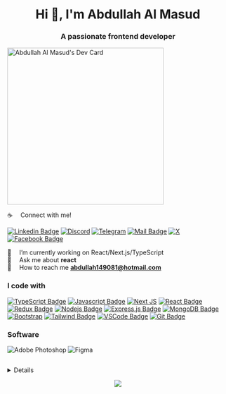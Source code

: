 <h1 align="center">Hi 👋, I'm Abdullah Al Masud</h1>
<h3 align="center">A passionate frontend developer</h3>

<div align="left">
 <a href="https://app.daily.dev/abdullahalmasud"><img src="https://api.daily.dev/devcards/v2/8EK8bKxYfmHQlKsq2IezP.png?r=1d4" width="356" alt="Abdullah Al Masud's Dev Card"/></a>
</div>

:coffee: &emsp;Connect with me! </br>

[![Linkedin Badge](https://img.shields.io/badge/LinkedIn-0077B5?style=for-the-badge&logo=linkedin&logoColor=white)](https://www.linkedin.com/in/abdullah149081/)
[![Discord](https://img.shields.io/badge/Discord-%235865F2.svg?style=for-the-badge&logo=discord&logoColor=white)](https://discord.com/users/952633924541096028)
[![Telegram](https://img.shields.io/badge/Telegram-2CA5E0?style=for-the-badge&logo=telegram&logoColor=white)](https://t.me/abdullah149081)
[![Mail Badge](https://img.shields.io/badge/Gmail-D14836?style=for-the-badge&logo=gmail&logoColor=white)](mailto:abdullah149081@hotmail.com)
[![X](https://img.shields.io/badge/X-%23000000.svg?style=for-the-badge&logo=X&logoColor=white)](https://twitter.com/Abdullah149081)
[![Facebook Badge](https://img.shields.io/badge/Facebook-1877F2?style=for-the-badge&logo=facebook&logoColor=white)](https://www.facebook.com/abdullah149081/)



 🔭 &emsp;I’m currently working on React/Next.js/TypeScript  </br>
 💬 &emsp;Ask me about **react**</br>
 :email: &emsp;How to reach me **abdullah149081@hotmail.com**


 

###  I code with

[![TypeScript Badge](https://img.shields.io/badge/TypeScript-007ACC?style=for-the-badge&labelColor=black&logo=typescript&logoColor=007ACC)](#) [![Javascript Badge](https://img.shields.io/badge/-Javascript-F0DB4F?style=for-the-badge&labelColor=black&logo=javascript&logoColor=F0DB4F)](#) [![Next JS](https://img.shields.io/badge/Next-black?style=for-the-badge&labelColor=black&logo=next.js&logoColor=white)](#) [![React Badge](https://img.shields.io/badge/-React-61DBFB?style=for-the-badge&labelColor=black&logo=react&logoColor=61DBFB)](#) [![Redux Badge](https://img.shields.io/badge/Redux-593D88?style=for-the-badge&labelColor=black&logo=redux&logoColor=white)](#)  [![Nodejs Badge](https://img.shields.io/badge/-Nodejs-3C873A?style=for-the-badge&labelColor=black&logo=node.js&logoColor=3C873A)](#) [![Express.js Badge](https://img.shields.io/badge/Express.js-000000?style=for-the-badge&logo=express&logoColor=white)](#) [![MongoDB Badge](https://img.shields.io/badge/MongoDB-4EA94B?style=for-the-badge&labelColor=black&logo=mongodb&logoColor=green)](#) [![Bootstrap](https://img.shields.io/badge/bootstrap-%238511FA.svg?style=for-the-badge&labelColor=black&logo=bootstrap&logoColor=white)](#) [![Tailwind Badge](https://img.shields.io/badge/Tailwind%20CSS-092749?style=for-the-badge&logo=tailwindcss&logoColor=06B6D4&labelColor=000000)](#) [![VSCode Badge](https://img.shields.io/badge/Visual_Studio-5C2D91?style=for-the-badge&logo=visual%20studio&logoColor=white)](#) [![Git Badge](https://img.shields.io/badge/Git-F05032?style=for-the-badge&logo=git&logoColor=white)](#) 




### Software

![Adobe Photoshop](https://img.shields.io/badge/adobe%20photoshop-%2331A8FF.svg?style=for-the-badge&logo=adobe%20photoshop&logoColor=black)
![Figma](https://img.shields.io/badge/figma-%23F24E1E.svg?style=for-the-badge&logo=figma&logoColor=black)

##



<details>
<p align="center">
  <a href="https://github.com/abdullah149081">
    <img src="http://github-profile-summary-cards.vercel.app/api/cards/profile-details?username=abdullah149081&theme=transparent" />
  </a>
  <a href="https://github.com/abdullah149081">
    <img src="https://github-readme-streak-stats.herokuapp.com/?user=abdullah149081&hide_border=true&card_width=338&theme=transparent" />
  </a>
  <a href="https://github.com/abdullah149081">
    <img src="http://github-profile-summary-cards.vercel.app/api/cards/stats?username=abdullah149081&theme=transparent" />
  </a>

</p>
</details>

<p align="center">
  <a href="https://github.com/abdullah149081">
    <img src="https://komarev.com/ghpvc/?username=abdullah149081&color=blue&style=flat)" />
  </a>
</p>










